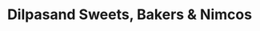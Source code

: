 ---
title: "Dilpasand Sweets, Bakers & Nimcos"
url: /karachi/dilpasand-sweets-bakers-und-nimcos/
shop: Süßwaren
---